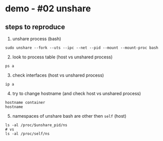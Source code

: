 # demo - #02 unshare

## steps to reproduce

1. unshare process (bash) 
```
sudo unshare --fork --uts --ipc --net --pid --mount --mount-proc bash
```

2. look to process table (host vs unshared process)

```
ps a
```

3. check interfaces (host vs unshared process)

```
ip a
```

4. try to change hostname (and check host vs unshared process)

```
hostname container
hostname
```

5. namespaces of unshare bash are other then `self` (host)

```
ls -al /proc/$unshare_pid/ns
# vs
ls -al /proc/self/ns
```
